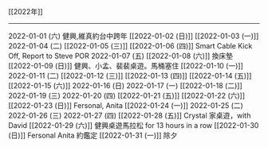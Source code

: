[[2022年]]

---

2022-01-01 (六) 健興,維真約台中跨年
[[2022-01-02 (日)]]
[[2022-01-03 (一)]]
2022-01-04 (二)
[[2022-01-05 (三)]]
[[2022-01-06 (四)]] Smart Cable Kick Off, Report to Steve POR
2022-01-07 (五)
[[2022-01-08 (六)]] 換床墊
[[2022-01-09 (日)]] 健興、小孟、裴裴桌遊。馬桶塞住
[[2022-01-10 (一)]]
2022-01-11 (二)
[[2022-01-12 (三)]]
[[2022-01-13 (四)]]
[[2022-01-14 (五)]]
[[2022-01-15 (六)]]
2022-01-16 (日)
2022-01-17 (一)
[[2022-01-18 (二)]]
2022-01-19 (三)
2022-01-20 (四)
[[2022-01-21 (五)]]
[[2022-01-22 (六)]] 
[[2022-01-23 (日)]] Fersonal, Anita
[[2022-01-24 (一)]]
2022-01-25 (二)
2022-01-26 (三)
2022-01-27 (四)
[[2022-01-28 (五)]] Crystal 家桌遊，with David
[[2022-01-29 (六)]] 健興桌遊馬拉松 for 13 hours in a row
[[2022-01-30 (日)]] Fersonal Anita 約鑑定
[[2022-01-31 (一)]] 除夕
